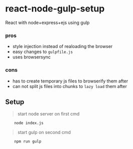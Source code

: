 # react-node-gulp-setup

React with node+express+ejs using gulp

### pros

- style injection instead of realoading the browser
- easy changes to `gulpfile.js`
- uses browsersync

### cons

- has to create temporary js files to browserify them after
- can not split js files into chunks to `lazy load` them after

## Setup

> start node server on first cmd

```shell
    node index.js
```

> start gulp on second cmd

```shell
    npm run gulp
```
